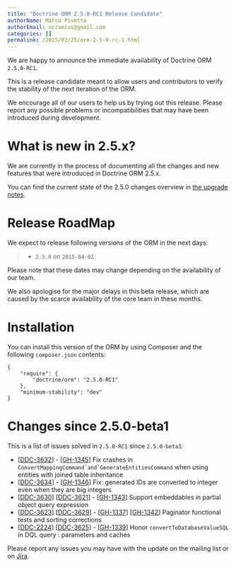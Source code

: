 ```yaml
---
title: "Doctrine ORM 2.5.0-RC1 Release Candidate"
authorName: Marco Pivetta
authorEmail: ocramius@gmail.com
categories: []
permalink: /2015/03/25/orm-2-5-0-rc-1.html
---
```

We are happy to announce the immediate availability of Doctrine ORM
`2.5.0-RC1`.

This is a release candidate meant to allow users and contributors to
verify the stability of the next iteration of the ORM.

We encourage all of our users to help us by trying out this release.
Please report any possible problems or incompatibilities that may have
been introduced during development.

What is new in 2.5.x?
=====================

We are currently in the process of documenting all the changes and new
features that were introduced in Doctrine ORM 2.5.x.

You can find the current state of the 2.5.0 changes overview in [the
upgrade
notes](http://docs.doctrine-project.org/en/latest/changelog/migration_2_5.html).

Release RoadMap
===============

We expect to release following versions of the ORM in the next days:

> -   `2.5.0` on `2015-04-02`

Please note that these dates may change depending on the availability of
our team.

We also apologise for the major delays in this beta release, which are
caused by the scarce availability of the core team in these months.

Installation
============

You can install this version of the ORM by using Composer and the
following `composer.json` contents:

~~~~ {.sourceCode .json}
{
    "require": {
        "doctrine/orm": "2.5.0-RC1"
    },
    "minimum-stability": "dev"
}
~~~~

Changes since 2.5.0-beta1
=========================

This is a list of issues solved in `2.5.0-RC1` since `2.5.0-beta1`:

-   [[DDC-3632](https://github.com/doctrine/orm/issues/4459)] -
    [[GH-1345](https://github.com/doctrine/orm/pull/1345)] Fix crashes in ``ConvertMappingCommand`and`GenerateEntitiesCommand`` when using entities with joined table inheritance
-   [[DDC-3634](https://github.com/doctrine/orm/issues/4461)] -
    [[GH-1346](https://github.com/doctrine/orm/pull/1346)] Fix: generated IDs are converted to integer even   when they are big integers
-   [[DDC-3630](https://github.com/doctrine/orm/issues/4457)]
    [[DDC-3621](https://github.com/doctrine/orm/issues/4447)] -
    [[GH-1343](https://github.com/doctrine/orm/pull/1343)] Support embeddables in partial object query expression
-   [[DDC-3623](https://github.com/doctrine/orm/issues/4449)]
    [[DDC-3629](https://github.com/doctrine/orm/issues/4455)] -
    [[GH-1337](https://github.com/doctrine/orm/pull/1337)]
    [[GH-1342](https://github.com/doctrine/orm/pull/1342)] Paginator functional tests and sorting corrections
-   [[DDC-2224](https://github.com/doctrine/orm/issues/2922)]
    [[DDC-3625](https://github.com/doctrine/orm/issues/4451)] -
    [[GH-1339](https://github.com/doctrine/orm/pull/1339)] Honor `convertToDatabaseValueSQL` in DQL query
:   parameters and caches

Please report any issues you may have with the update on the mailing
list or on [Jira](https://www.doctrine-project.org/jira/browse/DDC).
